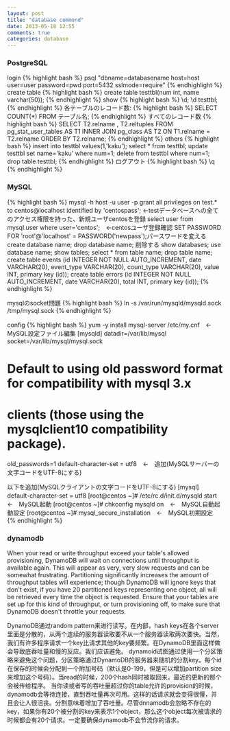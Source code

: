 ```yaml
---
layout: post
title: "database commond"
date: 2013-05-18 12:55
comments: true
categories: database
---
```

### PostgreSQL
login
{% highlight bash %}
psql "dbname=databasename host=host user=user password=pwd port=5432 sslmode=require"
{% endhighlight %}
create table
{% highlight bash %}
create table testtbl(num int, name varchar(50));
{% endhighlight %}
show
{% highlight bash %}
\d;
\d testtbl;
{% endhighlight %}
各テーブルのレコード数:
{% highlight bash %}
SELECT COUNT(*) FROM テーブル名;
{% endhighlight %}
すべてのレコード数
{% highlight bash %}
SELECT T2.relname , T2.reltuples FROM pg_stat_user_tables AS T1 INNER JOIN pg_class AS T2 ON T1.relname = T2.relname ORDER BY T2.relname;
{% endhighlight %}
others
{% highlight bash %}
insert into testtbl values(1,'kaku');
select * from testtbl;
update testtbl set name='kaku' where num=1;
delete from testtbl where num=1;
drop table testtbl;
{% endhighlight %}
ログアウト
{% highlight bash %}
\q
{% endhighlight %}

### MySQL
{% highlight bash %}
mysql -h host -u user -p
grant all privileges on test.* to centos@localhost identified by 'centospass';  ←testデータベースへの全てのアクセス権限を持った、新規ユーザcentosを登録
select user from mysql.user where user='centos';　←centosユーザ登録確認
SET PASSWORD FOR 'root'@'localhost' = PASSWORD('newpass');パースワードを変える
create database name;
drop database name; 削除する
show databases;
use database name;
show tables;
select * from table name;
drop table name;
create table events (id INTEGER NOT NULL AUTO_INCREMENT, date VARCHAR(20), event_type VARCHAR(20), count_type VARCHAR(20), value INT, primary key (id));
create table errors (id INTEGER NOT NULL AUTO_INCREMENT, date VARCHAR(20), total INT, primary key (id));
{% endhighlight %}

mysqlのsocket問題
{% highlight bash %}
ln -s /var/run/mysqld/mysqld.sock /tmp/mysql.sock
{% endhighlight %}

config
{% highlight bash %}
yum -y install mysql-server
/etc/my.cnf　←　MySQL設定ファイル編集
[mysqld]
datadir=/var/lib/mysql
socket=/var/lib/mysql/mysql.sock
# Default to using old password format for compatibility with mysql 3.x
# clients (those using the mysqlclient10 compatibility package).
old_passwords=1
default-character-set = utf8　←　追加(MySQLサーバーの文字コードをUTF-8にする)

以下を追加(MySQLクライアントの文字コードをUTF-8にする)
[mysql]
default-character-set = utf8
[root@centos ~]# /etc/rc.d/init.d/mysqld start　←　MySQL起動
[root@centos ~]# chkconfig mysqld on　←　MySQL自動起動設定
[root@centos ~]# mysql_secure_installation　←　MySQL初期設定
{% endhighlight %}

### dynamodb
When your read or write throughput exceed your table's allowed provisioning, DynamoDB will wait on connections until throughput is available again. This will appear as very, very slow requests and can be somewhat frustrating. Partitioning significantly increases the amount of throughput tables will experience; though DynamoDB will ignore keys that don't exist, if you have 20 partitioned keys representing one object, all will be retrieved every time the object is requested. Ensure that your tables are set up for this kind of throughput, or turn provisioning off, to make sure that DynamoDB doesn't throttle your requests.

DynamoDB通过random pattern来进行读写。在内部，hash keys在各个server里面是分散的，从两个连续的服务器读取要不从一个服务器读取两次要快。当然，我们有许多程序请求一个key比请求其他的key要频繁。在DynamoDB里面这样做会导致底吞吐量和慢的反应。我们应该避免。
dynamoid试图通过使用一个分区策略来避免这个问题，分区策略通过DynamoDB的服务器来随机的分割key。每个id在保存的时候会分配到一个附加号码（默认是0-199，但是可以增加partition size来增加这个号码）。当read的时候，200个hash同时被取回来，最近的更新的那个会被传给程序。
当你读或者写的吞吐量超过你的table允许的provision的时候，dynamodb会等待连接，直到吞吐量再次可用。这样的话请求就会变得很慢，并且会让人很沮丧。分割意味着增加了吞吐量。尽管dnnamodb会忽略不存在的key，如果你有20个被分割的key来表示1个object，那么这个object每次被请求的时候都会有20个请求。一定要确保dynamodb不会节流你的请求。
